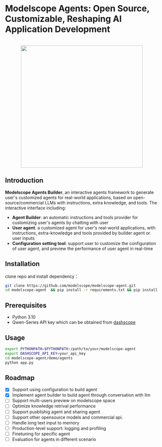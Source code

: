 <h1> Modelscope Agents: Open Source, Customizable, Reshaping AI Application Development </h1>

<p align="center">
    <br>
    <img src="https://modelscope.oss-cn-beijing.aliyuncs.com/modelscope.gif" width="400"/>
    <br>
<p>


## Introduction

**Modelscope Agents Builder**, an interactive agents framework to generate user's customized agents for real-world applications, based on open-source/commercial LLMs with instructions, extra knowledge, and tools. The interactive interface including:
- **Agent Builder**: an automatic instructions and tools provider for customizing user's agents by chatting with user
- **User agent**: a customized agent for user's real-world applications, with instructions, extra-knowledge and tools provided by builder agent or user inputs
- **Configuration setting tool**: support user to customize the configuration of user agent, and preview the performance of user agent in real-time

## Installation

clone repo and install dependency：

```bash
git clone https://github.com/modelscope/modelscope-agent.git
cd modelscope-agent  && pip install -r requirements.txt && pip install -r demo/agents/requirements.txt
```

## Prerequisites

- Python 3.10
- Qwen-Series API key which can be obtained from [dashscope](https://help.aliyun.com/zh/dashscope/developer-reference/activate-dashscope-and-create-an-api-key?spm=a2c4g.11186623.0.0.73d348f4zPlBdu)

## Usage

```bash
export PYTHONPATH=$PYTHONPATH:/path/to/your/modelscope-agent
export DASHSCOPE_API_KEY=your_api_key
cd modelscope-agent/demo/agents
python app.py
```

## Roadmap
- [x] Support using configuration to build agent
- [x] Implement agent builder to build agent through conversation with llm
- [ ] Support multi-users preview on modelscope space
- [ ] Optimize knowledge retrival performance
- [ ] Support pusblishig agent and sharing agent
- [ ] Support other opensource models and commercial api.
- [ ] Handle long text input to memory
- [ ] Production-level support: logging and profiling
- [ ] Finetuning for specific agent
- [ ] Evaluation for agents in different scenario
